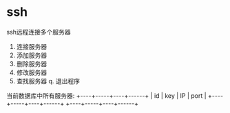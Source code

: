 # ssh
ssh远程连接多个服务器


1. 连接服务器
2. 添加服务器
3. 删除服务器
4. 修改服务器
5. 查找服务器
q. 退出程序

当前数据库中所有服务器:
+----+-----+----+------+
| id | key | IP | port |
+----+-----+----+------+
+----+-----+----+------+
